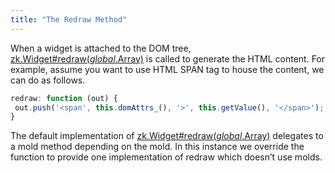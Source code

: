 ```yaml
---
title: "The Redraw Method"
---
```


When a widget is attached to the DOM tree,
[zk.Widget#redraw(_global_.Array)](https://www.zkoss.org/javadoc/latest/jsdoc/classes/zk.Widget.html#redraw(_global_.Array))
is called to generate the HTML content. For example, assume you want to
use <mp>HTML SPAN</mp> tag to house the content, we can do as follows.

```javascript
redraw: function (out) {
 out.push('<span', this.domAttrs_(), '>', this.getValue(), '</span>');
}
```

The default implementation of
[zk.Widget#redraw(_global_.Array)](https://www.zkoss.org/javadoc/latest/jsdoc/classes/zk.Widget.html#redraw(_global_.Array))
delegates to a mold method depending on the mold. In this instance we
override the function to provide one implementation of redraw which
doesn’t use molds.
